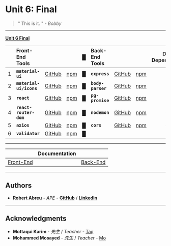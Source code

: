# **Unit 6: Final**
> " This is it. " - _Bobby_

___

[**Unit 6 Final**](https://github.com/joinpursuit/PCNW-Web-Final)

|   |Front-End Tools |         |                      |	█| Back-End Tools|    |       | Dev Dependency|
|:-:|:-----------|:-----------:|:-------:|:--------|:---|:--------:|:------:|:-------:|
|1  | **`material-ui`** | [GitHub](https://github.com/mui-org/material-ui) | [npm](https://www.npmjs.com/package/@material-ui/core)      |	█|**`express`** |[GitHub](https://github.com/expressjs/express) | [npm](https://www.npmjs.com/package/express)|     |
|2  |  **`material-ui/icons`**     | [GitHub](https://github.com/mui-org/material-ui) | [npm](https://www.npmjs.com/package/@material-ui/icons) |	█|**`body-parser`** |[GitHub](https://github.com/expressjs/body-parser) | [npm](https://www.npmjs.com/package/body-parser)|  |
|3  |  **`react`**     | [GitHub](https://www.npmjs.com/package/react) | [npm](https://github.com/facebook/react)        |	█|**`pg-promise`** |[GitHub]() | [npm](https://www.npmjs.com/package/pg-promise)|  |      
|4  |  **`react-router-dom`** | [GitHub](https://github.com/ReactTraining/react-router) | [npm](https://www.npmjs.com/package/react-router-dom)    |	█|**`nodemon`** |[GitHub](https://github.com/vitaly-t/pg-promise) | [npm]()| ✓ |      
|5  |  **`axios`** | [GitHub](https://github.com/axios/axios) | [npm](https://www.npmjs.com/package/axios)       |	█|**`cors`** | [GitHub](https://github.com/expressjs/cors) | [npm](https://www.npmjs.com/package/cors)|  ✓   |
|6  |  **`validator`** | [GitHub](https://github.com/chriso/validator.js) | [npm](https://www.npmjs.com/package/validator)       |	█| |  | |     |
___

| |Documentation| |
|:----:|:-----:|:-----:|
|[Front-End](https://github.com/FiveEightyEight/Unit6Final/tree/master/frontend#tv-show-watchlist)| | [Back-End](https://github.com/FiveEightyEight/Unit6Final/tree/master/backend#tv-show-watchlist-api)|
___

## **Authors**

* **Robert Abreu** - *APE* - [**GitHub**](https://github.com/FiveEightyEight) / [**LinkedIn**](http://robertabreu.in) 
___

## **Acknowledgments**

* **Mottaqui Karim** - *先生* / *Teacher* - [Taq](https://github.com/mottaquikarim)
* **Mohammed Mosayed** - *先生* / *Teacher* - [Mo](https://github.com/mmosayed)